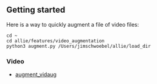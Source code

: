 ## Getting started

Here is a way to quickly augment a file of video files:
```
cd ~ 
cd allie/features/video_augmentation
python3 augment.py /Users/jimschwoebel/allie/load_dir
```

### Video
* [augment_vidaug]()
